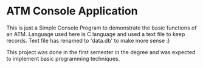 # ATM Console Application

This is just a Simple Console Program to demonstrate the basic functions of an ATM.
Language used here is C language and used a text file to keep records.
Text file has renamed to 'data.db' to make more sense :)

This project was done in the first semester in the degree and was expected to implement basic programming techniques.
